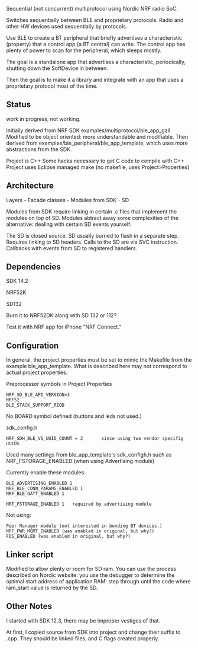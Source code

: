 
Sequential (not concurrent) multiprotocol using Nordic NRF radio SoC.

Switches sequentially between BLE and proprietary protocols.
Radio and other HW devices used sequentially by protocols.

Use BLE to create a BT peripheral that briefly advertises a characteristic (property)
that a control app (a BT central) can write.
The control app has plenty of power to scan for the peripheral, which sleeps mostly.

The goal is a standalone app that advertises a characteristic, periodically,
shutting down the SoftDevice in between.

Then the goal is to make it a library
and integrate with an app that uses a proprietary protocol most of the time.

Status
-

 work in progress, not working.

Initially derived from NRF SDK examples/multiprotocol/ble_app_gzll
Modified to be object oriented: more understandable and modifiable.
Then derived from examples/ble_peripheral/ble_app_template, which uses more abstractions from the SDK.

Project is C++
Some hacks necessary to get C code to compile with C++
Project uses Eclipse managed make (no makefile, uses Project>Properties)

Architecture
-

Layers
    - Facade classes
    - Modules from SDK
    - SD
    
Modules from SDK require linking in certain .c files that implement the modules on top of SD.  Modules abtract away some complexities of the alternative: dealing with certain SD events yourself.

The SD is closed source.  SD usually burned to flash in a separate step.  Requires linking to SD headers.  Calls to the SD are via SVC instruction.  Callbacks with events from SD to registered handlers.


Dependencies
-

SDK 14.2

NRF52K

SD132

Burn it to NRF52DK along with SD 132 or 112?

Test it with NRF app for iPhone "NRF Connect."



Configuration
-

In general, the project properties must be set to mimic the Makefile from the example ble_app_template.
What is described here may not correspond to actual project properties.

Preprocessor symbols in Project Properties

    NRF_SD_BLE_API_VERSION=3
    NRF52
    BLE_STACK_SUPPORT_REQD

No BOARD symbol defined (buttons and leds not used.)


sdk_config.h

    NRF_SDH_BLE_VS_UUID_COUNT = 2       since using two vendor specifig UUIDS

Used many settings from ble_app_template's sdk_configh.h
such as NRF_FSTORAGE_ENABLED (when using Advertising module)

Currently enable these modules:


    BLE_ADVERTISING_ENABLED 1
    NRF_BLE_CONN_PARAMS_ENABLED 1
    NRF_BLE_GATT_ENABLED 1
    
    NRF_FSTORAGE_ENABLED 1	 required by advertising module
    
Not using:

    Peer Manager module (not interested in bonding BT devices.)
    NRF_PWR_MGMT_ENABLED (was enabled in original, but why?)
    FDS_ENABLED (was enabled in original, but why?)
    
    


Linker script
-

Modified to allow plenty or room for SD ram.
You can use the process described on Nordic website: you use the debugger to determine the optimal start address of application RAM: step through until the code where ram_start value is returned by the SD.


Other Notes
-

I started with SDK 12.3, there may be improper vestiges of that.

At first, I copied source from SDK into project and change their suffix to .cpp.
They should be linked files, and C flags created properly.
